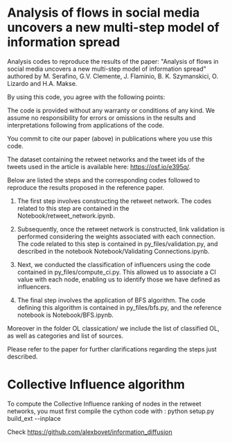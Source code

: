 # Analysis of flows in social media uncovers a new multi-step model of information spread

Analysis codes to reproduce the results of the paper:
"Analysis of flows in social media uncovers a new multi-step model of information spread" authored by M. Serafino, G.V. Clemente, J. Flaminio, B. K. Szymanskici, O. Lizardo and H.A. Makse.

By using this code, you agree with the following points:

The code is provided without any warranty or conditions of any kind. We assume no responsibility for errors or omissions in the results and interpretations following from applications of the code.

You commit to cite our paper (above) in publications where you use this code.

The dataset containing the retweet networks and the tweet ids of the tweets used in the article is available here: https://osf.io/e395q/.

Below are listed the steps and the corresponding codes followed to reproduce the results proposed in the reference paper.

1. The first step involves constructing the retweet network. The codes related to this step are contained in the Notebook/retweet_network.ipynb.
 
2. Subsequently, once the retweet network is constructed, link validation is performed considering the weights associated with each connection. The code related to this step is contained in py_files/validation.py, and described in the notebook Notebook/Validating Connections.ipynb.
 
3. Next, we conducted the classification of influencers using the code contained in py_files/compute_ci.py. This allowed us to associate a CI value with each node, enabling us to identify those we have defined as influencers.

4. The final step involves the application of BFS algorithm. The code defining this algorithm is contained in py_files/bfs.py, and the reference notebook is Notebook/BFS.ipynb.


Moreover in the folder OL classication/ we include the list of classified OL, as well as categories and list of sources. 

Please refer to the paper for further clarifications regarding the steps just described. 

# Collective Influence algorithm
To compute the Collective Influence ranking of nodes in the retweet networks, you must first compile the cython code with : python setup.py build_ext --inplace

Check https://github.com/alexbovet/information_diffusion
